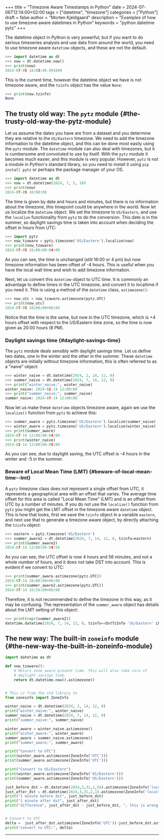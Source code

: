 +++
title = "Timezone Aware Timestamps in Python"
date = 2024-07-06T12:14:00+02:00
tags = ["datetime", "timezone"]
categories = ["Python"]
draft = false
author = "Morten Kjeldgaard"
description = "Examples of how to use timezone aware datetimes in Python"
keywords = "python datetime pytz"
+++

The datetime object in Python is very powerful, but if you want to do serious timeseries analysis and use data from around the world, you need to use timezone aware `datetime` objects, and these are not the default.

```python
>>> import datetime as dt
>>> now = dt.datetime.now()
>>> print(now)
2024-07-05 16:03:40.991009
```

This is the current time, however the datetime object we have is not timezone aware, and the `tzinfo` object has the value `None`:

```python
>>> print(now.tzinfo)
None
```


## The trusty old way: The `pytz` module {#the-trusty-old-way-the-pytz-module}

Let us assume the dates you have are from a dataset and you determine they are relative to the `US/Eastern` timezone. We need to add the timezone information to the datetime object, and this can be done most easily using the `pytz` module. The `datetime` module can also deal with timezones, but it is cumbersome and convoluted to use by itself. With the `pytz` module it becomes much easier, and this module is very popular. However, `pytz` is not a module in Python's standard library, so you need to install it using `pip install pytz` or perhaps the package manager of your OS.

```python
>>> import datetime as dt
>>> now = dt.datetime(2024, 7, 5, 16)
>>> print(now)
2024-07-05 16:00:00
```

The time is given by date and hours and minutes, but there is no information about the timezone, this timepoint could be anywhere in the world. Now let us localize the `datetime` object. We set the timezone to `US/Eastern`, and use the `localize` functionality from `pytz` to do the conversion. This date is in the summer, so daylight savings time is taken into account when deciding the offset in hours from UTC:

```python
>>> import pytz
>>> now_tzaware = pytz.timezone('US/Eastern').localize(now)
>>> print(now_tzaware)
2024-07-05 16:00:00-04:00
```

As you can see, the time is unchanged (still 16:00 or 4 pm) but now timezone information has been offset of -4 hours. This is useful when you have the local wall time and wish to add timezone information.

Next, let us convert this `datetime` object to UTC time. It is commonly an advantage to define times in the UTC timezone, and convert it to localtime if you need it. This is using a method of the `datetime` class, `astimezone()`:

```python
>>> now_utc = now_tzaware.astimezone(pytz.UTC)
>>> print(now_utc)
2024-07-05 20:00:00+00:00
```

Notice that the time is the same, but now in the UTC timezone, which is +4 hours offset with respect to the US/Eastern time zone, so the time is now given as 20:00 hours (8 PM).


### Daylight savings time {#daylight-savings-time}

The `pytz` module deals sensibly with daylight savings time. Let us define two dates, one in the winter and the other in the summer. These `datetime`  objects are initially without timezone information, this is often referred to as a "naive" object:

```python
>>> winter_naive = dt.datetime(2024, 2, 14, 12, 0)
>>> summer_naive = dt.datetime(2024, 7, 14, 12, 0)
>>> print("winter_naive:", winter_naive)
winter_naive: 2024-02-14 12:00:00
>>> print("summer_naive:", summer_naive)
summer_naive: 2024-07-14 12:00:00
```

Now let us make these `datetime` objects timezone aware, again we use the `localize()` function from `pytz` to achieve this:

```python
>>> summer_aware = pytz.timezone('US/Eastern').localize(summer_naive)
>>> winter_aware = pytz.timezone('US/Eastern').localize(winter_naive)
>>> print(summer_aware)
2024-07-14 12:00:00-04:00
>>> print(winter_naive)
2024-02-14 12:00:00-05:00
```

As you can see, due to daylight saving, the UTC offset is -4 hours in the winter and -5 in the summer.


### Beware of Local Mean Time (LMT) {#beware-of-local-mean-time--lmt}

A `pytz` timezone class does not represent a single offset from UTC, it represents a geographical area with an offset that varies. The average time offset for this area is called "Local Mean Time" (LMT) and is an offset from UTC by a number of minutes. If you do not use the `localize()` function from `pytz` you might get the LMT offset in the timezone aware `datetime` object. This is how that looks, first we save the `tzinfo` object in a variable `eastern`, and next use that to generate a timezone aware object, by directly attaching the `tzinfo` object:

```python
>>> eastern = pytz.timezone('US/Eastern')
>>> summer_aware2 = dt.datetime(2024, 7, 14, 12, 0, tzinfo=eastern)
>>> print(summer_aware2)
2024-07-14 12:00:00-04:56
```

As you can see, the UTC offset is now 4 hours and 56 minutes, and not a whole number of hours, and it does not take DST into account. This is evident if we convert to UTC:

```python
>>> print(summer_aware.astimezone(pytz.UTC))
2024-07-14 16:00:00+00:00
>>> print(summer_aware2.astimezone(pytz.UTC))
2024-07-14 16:56:00+00:00
```

Therefore, it is not recommended to define the timezone in this way, as it may be confusing. The representation of the `summer_aware` object has details about the LMT setting of this object:

```python
>>> print(repr(summer_aware2))
datetime.datetime(2024, 7, 14, 12, 0, tzinfo=<DstTzInfo 'US/Eastern' LMT-1 day, 19:04:00 STD>)
```


## The new way: The built-in `zoneinfo` module {#the-new-way-the-built-in-zoneinfo-module}

```python
import datetime as dt

def now_tzaware():
    # Return zone aware present time. This will also take care of
    # daylight savings time.
    return dt.datetime.now().astimezone()


# This is from the std library to
from zoneinfo import ZoneInfo

winter_naive = dt.datetime(2024, 2, 14, 12, 0)
print("winter_naive:", winter_naive)
summer_naive = dt.datetime(2024, 7, 14, 12, 0)
print("summer_naive:", summer_naive)

winter_aware = winter_naive.astimezone()
print("winter_aware:", winter_aware)
summer_aware = summer_naive.astimezone()
print("summer_aware:", summer_aware)

print("Convert to UTC")
print(winter_aware.astimezone(ZoneInfo('UTC')))
print(summer_aware.astimezone(ZoneInfo('UTC')))

print("Convert to US/Eastern")
print(winter_aware.astimezone(ZoneInfo('US/Eastern')))
print(summer_aware.astimezone(ZoneInfo('US/Eastern')))

just_before_dst = dt.datetime(2024,3,31,1,59).astimezone(ZoneInfo('localtime'))
just_after_dst = dt.datetime(2024,3,31,2,1).astimezone(ZoneInfo('localtime'))
print("1 minute before dst", just_before_dst)
print("1 minute after dst", just_after_dst)
print("difference", just_after_dst - just_before_dst, ", this is wrong!")


# Convert to UTC
delta =  just_after_dst.astimezone(ZoneInfo('UTC'))-just_before_dst.astimezone(ZoneInfo('UTC'))
print("convert to UTC:", delta)

```

----
